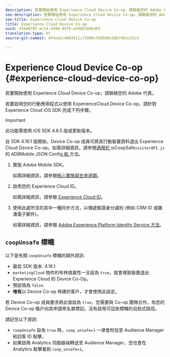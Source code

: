 ```yaml
---
description: 若要開始使用 Experience Cloud Device Co-op，請聯絡您的 Adobe 代表。
seo-description: 若要開始使用 Experience Cloud Device Co-op，請聯絡您的 Adobe 代表。
seo-title: Experience Cloud Device Co-op
title: Experience Cloud Device Co-op
uuid: 434a6f8f-ec24-439d-95f0-a246b384b3b5
translation-type: ht
source-git-commit: df4ea2c4002611c72009cf69598cbbb74b5c15c4

---
```



# Experience Cloud Device Co-op {#experience-cloud-device-co-op}

若要開始使用 Experience Cloud Device Co-op，請聯絡您的 Adobe 代表。

若要啟用您的行動應用程式以使用 ExperienceCloud Device Co-op，請針對 Experience Cloud iOS SDK 完成下列步驟。

>[!IMPORTANT]
>
>此功能需使用 iOS SDK 4.8.5 版或更新版本。

自 SDK 4.16.1 版開始，Device Co-op 成員可將其行動裝置資料退出 Experience Cloud Device Co-op。如需詳細資訊，請參閱[適用於 ](/help/ios/configuration/json-config/json-config.md)isCoopSafe`visitorAPI.js` 的 ADBMobile JSON Config[ 和 ](https://marketing.adobe.com/resources/help/zh_TW/mcvid/mcvid-coopsafe.html) 方法。

1. 實施 Adobe Mobile SDK。

   如需詳細資訊，請參閱[核心實施與生命週期](/help/ios/getting-started/dev-qs.md)。
1. 啟用您的 Experience Cloud ID。

   如需詳細資訊，請參閱 [Experience Cloud ID](/help/ios/marketing-cloud/mcvid.md)。
1. 使用此處所含的其中一種同步方法，以傳遞驗證身分識別 (例如 CRM ID 或雜湊電子郵件)。

   如需詳細資訊，請參閱 [Adobe Experience Platform Identity Service 方法](/help/ios/marketing-cloud/mc-methods.md)。

## `coopUnsafe` 標幟

以下是有關 `coopUnsafe` 標幟的額外資訊:

* 最低 SDK 版本: 4.16.1
* `marketingCloud` 物件的布林值屬性一旦設為 `true`，就會導致裝置退出 Experience Cloud 的 Device Co-Op。
* 預設值為 `false`.
* **唯有**&#x200B;以 Device Co-op 佈建的客戶，才會使用此設定。

若 Device Co-op 成員要求將此值設為 `true`，您需要與 Co-op 團隊合作，為您的 Device Co-op 帳戶向其申請黑名單標記。沒有啟用可這些標幟的自助式路徑。

請記住以下資訊:

* `coopUnsafe` 設為 `true` 時，`coop_unsafe=1` 一律會附加至 Audience Manager 和訪客 ID 點擊。
* 如果啟用 Analytics 伺服器端轉送至 Audience Manager，您也會在 Analytics 點擊看到 `coop_unsafe=1`。


